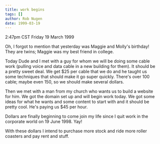```yaml
---
title: work begins
tags: []
author: Rob Nugen
date: 1999-03-19
---
```


<p class=date>2:47pm CST Friday 19 March 1999</p>

<p>Oh, I forgot to mention that yesterday was Maggie and Molly's birthday! They are twins; Maggie was my best friend in college.

<p>Today Dude and I met with a guy for whom we will be doing some cable work (pulling voice and data cable in a new building for them). It should be a pretty sweet deal. We get $25 per cable that we do and he taught us some techniques that should make it go super quickly. There's over 100 cable; maybe even 150, so we should make several dollars.

<p>Then we met with a man from my church who wants us to build a website for him. We got the domain set up and will begin work today. We got some ideas for what he wants and some content to start with and it should be pretty cool. He's paying us $45 per hour.

<p>Dollars are finally beginning to come join my life since I quit work in the corporate world on 19 June 1998.  Yay!

<p>With these dollars I intend to purchase more stock and ride more roller coasters and pay rent and stuff.
